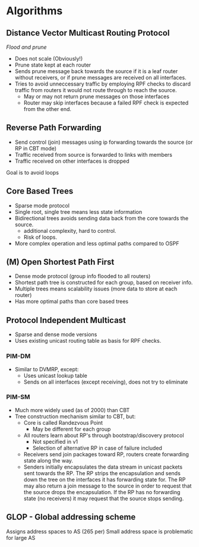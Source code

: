 # Algorithms

## Distance Vector Multicast Routing Protocol

*Flood and prune*

- Does not scale (Obviously!)
- Prune state kept at each router
- Sends prune message back towards the source if it is a leaf router without
  receivers, or if prune messages are received on all interfaces.
- Tries to avoid unneccessary traffic by employing RPF checks to discard
  traffic from routers it would not route through to reach the source.
    - May or may not return prune messages on those interfaces
    - Router may skip interfaces because a failed RPF check is expected
      from the other end.

## Reverse Path Forwarding

- Send control (join) messages using ip forwarding towards the source (or RP in CBT mode)
- Traffic received from source is forwarded to links with members
- Traffic received on other interfaces is dropped

Goal is to avoid loops


## Core Based Trees

- Sparse mode protocol
- Single root, single tree means less state information
- Bidirectional trees avoids sending data back from the core towards the source.
    - additional complexity, hard to control.
    - Risk of loops.
- More complex operation and less optimal paths compared to OSPF


## (M) Open Shortest Path First

- Dense mode protocol (group info flooded to all routers)
- Shortest path tree is constructed for each group, based on receiver info.
- Multiple trees means scalability issues (more data to store at each router)
- Has more optimal paths than core based trees


## Protocol Independent Multicast

- Sparse and dense mode versions
- Uses existing unicast routing table as basis for RPF checks.

### PIM-DM

- Similar to DVMRP, except:
    - Uses unicast lookup table
    - Sends on all interfaces (except receiving), does not try to eliminate

### PIM-SM

- Much more widely used (as of 2000) than CBT
- Tree construction mechanism similar to CBT, but:
    - Core is called Randezvous Point
        - May be different for each group
    - All routers learn about RP's through bootstrap/discovery protocol
        - Not specified in v1
        - Selection of alternative RP in case of failure included
    - Receivers send join packages toward RP, routers create forwarding
      state along the way.
    - Senders initially encapsulates the data stream in unicast packets sent
      towards the RP.
      The RP strips the encapsulation and sends down the tree on the interfaces
      it has forwarding state for.
      The RP may also return a join message to the source in order to request
      that the source drops the encapsulation.
      If the RP has no forwarding state (no receivers) it may request that the
      source stops sending.


## GLOP - Global addressing scheme

Assigns address spaces to AS (265 per)
Small address space is problematic for large AS

